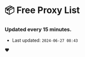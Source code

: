# :package: Free Proxy List
### Updated every 15 minutes.

- Last updated: `2024-06-27 08:43`

:heart:
